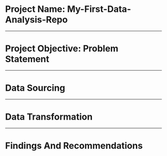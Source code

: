 # Project Name: My-First-Data-Analysis-Repo

----
# Project Objective: Problem Statement



----
# Data Sourcing



----
# Data Transformation



----
# Findings And Recommendations
